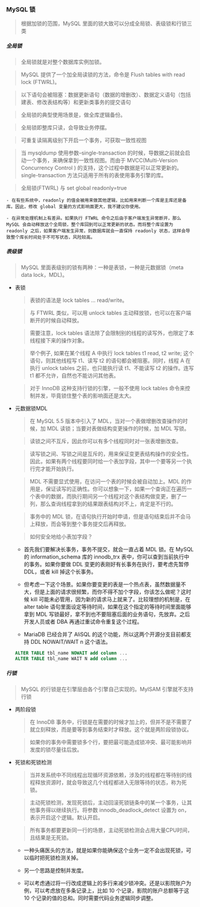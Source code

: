 ### MySQL 锁

  > 根据加锁的范围，MySQL 里面的锁大致可以分成全局锁、表级锁和行锁三类

##### 全局锁

  > 全局锁就是对整个数据库实例加锁。

  > MySQL 提供了一个加全局读锁的方法，命令是 Flush tables with read lock (FTWRL)。

  > 以下语句会被阻塞：数据更新语句（数据的增删改）、数据定义语句（包括建表、修改表结构等）和更新类事务的提交语句

  > 全局锁的典型使用场景是，做全库逻辑备份。

  > 全局锁即整库只读，会导致业务停摆。

  > 可重复读隔离级别下开启一个事务，可获取一致性视图

  > 当 mysqldump 使用参数–single-transaction 的时候，导数据之前就会启动一个事务，来确保拿到一致性视图。而由于 MVCC(Multi-Version Concurrency Control ) 的支持，这个过程中数据是可以正常更新的。single-transaction 方法只适用于所有的表使用事务引擎的库。

  > 全局锁(FTWRL) 与 set global readonly=true

    - 在有些系统中，readonly 的值会被用来做其他逻辑，比如用来判断一个库是主库还是备库。因此，修改 global 变量的方式影响面更大，我不建议你使用。

    - 在异常处理机制上有差异。如果执行 FTWRL 命令之后由于客户端发生异常断开，那么 MySQL 会自动释放这个全局锁，整个库回到可以正常更新的状态。而将整个库设置为 readonly 之后，如果客户端发生异常，则数据库就会一直保持 readonly 状态，这样会导致整个库长时间处于不可写状态，风险较高。


##### 表级锁

  > MySQL 里面表级别的锁有两种：一种是表锁，一种是元数据锁（meta data lock，MDL)。

  * 表锁

    > 表锁的语法是 lock tables … read/write。

    > 与 FTWRL 类似，可以用 unlock tables 主动释放锁，也可以在客户端断开的时候自动释放。

    > 需要注意，lock tables 语法除了会限制别的线程的读写外，也限定了本线程接下来的操作对象。

    > 举个例子, 如果在某个线程 A 中执行 lock tables t1 read, t2 write; 这个语句，则其他线程写 t1、读写 t2 的语句都会被阻塞。同时，线程 A 在执行 unlock tables 之前，也只能执行读 t1、不能读写 t2 的操作。连写 t1 都不允许，自然也不能访问其他表。

    > 对于 InnoDB 这种支持行锁的引擎，一般不使用 lock tables 命令来控制并发，毕竟锁住整个表的影响面还是太大。

  * 元数据锁MDL

    > 在 MySQL 5.5 版本中引入了 MDL，当对一个表做增删改查操作的时候，加 MDL 读锁；当要对表做结构变更操作的时候，加 MDL 写锁。

    > 读锁之间不互斥，因此你可以有多个线程同时对一张表增删改查。

    > 读写锁之间、写锁之间是互斥的，用来保证变更表结构操作的安全性。因此，如果有两个线程要同时给一个表加字段，其中一个要等另一个执行完才能开始执行。

    > MDL 不需要显式使用，在访问一个表的时候会被自动加上。MDL 的作用是，保证读写的正确性。你可以想象一下，如果一个查询正在遍历一个表中的数据，而执行期间另一个线程对这个表结构做变更，删了一列，那么查询线程拿到的结果跟表结构对不上，肯定是不行的。

    > 事务中的 MDL 锁，在语句执行开始时申请，但是语句结束后并不会马上释放，而会等到整个事务提交后再释放。

    > 如何安全地给小表加字段？

      - 首先我们要解决长事务，事务不提交，就会一直占着 MDL 锁。在 MySQL 的 information_schema 库的 innodb_trx 表中，你可以查到当前执行中的事务。如果你要做 DDL 变更的表刚好有长事务在执行，要考虑先暂停 DDL，或者 kill 掉这个长事务。

      - 但考虑一下这个场景。如果你要变更的表是一个热点表，虽然数据量不大，但是上面的请求很频繁，而你不得不加个字段，你该怎么做呢？这时候 kill 可能未必管用，因为新的请求马上就来了。比较理想的机制是，在 alter table 语句里面设定等待时间，如果在这个指定的等待时间里面能够拿到 MDL 写锁最好，拿不到也不要阻塞后面的业务语句，先放弃。之后开发人员或者 DBA 再通过重试命令重复这个过程。

      - MariaDB 已经合并了 AliSQL 的这个功能，所以这两个开源分支目前都支持 DDL NOWAIT/WAIT n 这个语法。

      ```sql
      ALTER TABLE tbl_name NOWAIT add column ...
      ALTER TABLE tbl_name WAIT N add column ...
      ```

##### 行锁

  > MySQL 的行锁是在引擎层由各个引擎自己实现的。MyISAM 引擎就不支持行锁

  * 两阶段锁

    > 在 InnoDB 事务中，行锁是在需要的时候才加上的，但并不是不需要了就立刻释放，而是要等到事务结束时才释放。这个就是两阶段锁协议。

    > 如果你的事务中需要锁多个行，要把最可能造成锁冲突、最可能影响并发度的锁尽量往后放。

  * 死锁和死锁检测

    > 当并发系统中不同线程出现循环资源依赖，涉及的线程都在等待别的线程释放资源时，就会导致这几个线程都进入无限等待的状态，称为死锁。

    > 主动死锁检测，发现死锁后，主动回滚死锁链条中的某一个事务，让其他事务得以继续执行。将参数 innodb_deadlock_detect 设置为 on，表示开启这个逻辑。默认开启。

    > 所有事务都要更新同一行的场景，主动死锁检测会占用大量CPU时间，且结果是无死锁。

      - 一种头痛医头的方法，就是如果你能确保这个业务一定不会出现死锁，可以临时把死锁检测关掉。

      - 另一个思路是控制并发度。

      - 可以考虑通过将一行改成逻辑上的多行来减少锁冲突。还是以影院账户为例，可以考虑放在多条记录上，比如 10 个记录，影院的账户总额等于这 10 个记录的值的总和。同时需要代码业务逻辑同步调整。

